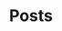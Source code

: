 ---
title: Posts
summary: I write my discoveries here.
description: Things I learnt while trying to learn other things.
cascade:
    sitemap:
        changefreq: daily
        priority: 1.0
---